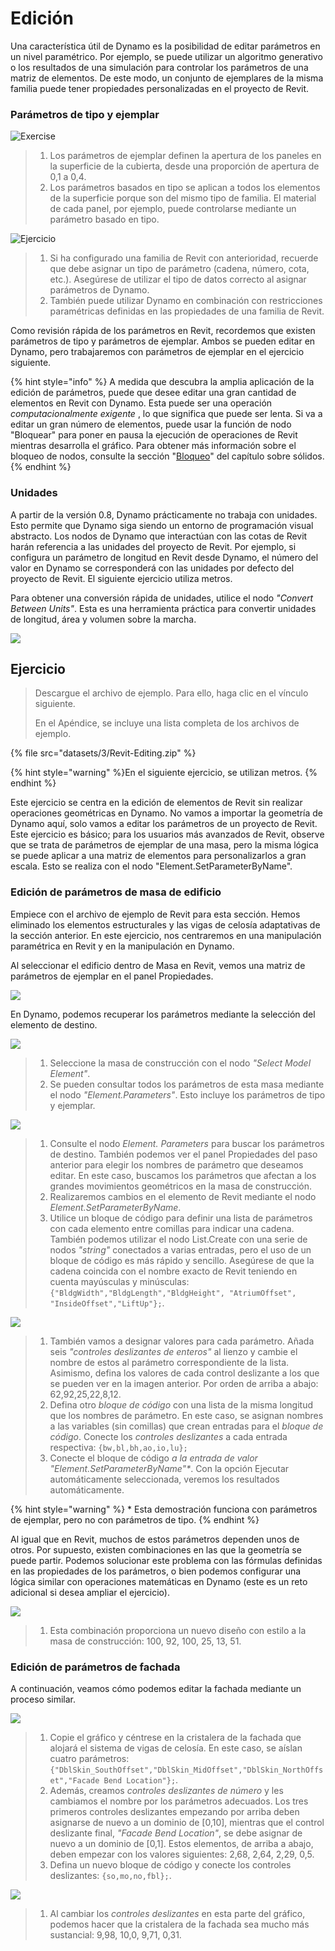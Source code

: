 # Edición

Una característica útil de Dynamo es la posibilidad de editar parámetros en un nivel paramétrico. Por ejemplo, se puede utilizar un algoritmo generativo o los resultados de una simulación para controlar los parámetros de una matriz de elementos. De este modo, un conjunto de ejemplares de la misma familia puede tener propiedades personalizadas en el proyecto de Revit.

### Parámetros de tipo y ejemplar

![Exercise](<../.gitbook/assets/32 (2).jpg>)

> 1. Los parámetros de ejemplar definen la apertura de los paneles en la superficie de la cubierta, desde una proporción de apertura de 0,1 a 0,4.
> 2. Los parámetros basados en tipo se aplican a todos los elementos de la superficie porque son del mismo tipo de familia. El material de cada panel, por ejemplo, puede controlarse mediante un parámetro basado en tipo.

![Ejercicio](../.gitbook/assets/params.jpg)

> 1. Si ha configurado una familia de Revit con anterioridad, recuerde que debe asignar un tipo de parámetro (cadena, número, cota, etc.). Asegúrese de utilizar el tipo de datos correcto al asignar parámetros de Dynamo.
> 2. También puede utilizar Dynamo en combinación con restricciones paramétricas definidas en las propiedades de una familia de Revit.

Como revisión rápida de los parámetros en Revit, recordemos que existen parámetros de tipo y parámetros de ejemplar. Ambos se pueden editar en Dynamo, pero trabajaremos con parámetros de ejemplar en el ejercicio siguiente.

{% hint style="info" %} A medida que descubra la amplia aplicación de la edición de parámetros, puede que desee editar una gran cantidad de elementos en Revit con Dynamo. Esta puede ser una operación _computacionalmente exigente_ , lo que significa que puede ser lenta. Si va a editar un gran número de elementos, puede usar la función de nodo "Bloquear" para poner en pausa la ejecución de operaciones de Revit mientras desarrolla el gráfico. Para obtener más información sobre el bloqueo de nodos, consulte la sección "[Bloqueo](../essential-nodes-and-concepts/5\_geometry-for-computational-design/5-6\_solids.md#freezing)" del capítulo sobre sólidos. {% endhint %}

### Unidades

A partir de la versión 0.8, Dynamo prácticamente no trabaja con unidades. Esto permite que Dynamo siga siendo un entorno de programación visual abstracto. Los nodos de Dynamo que interactúan con las cotas de Revit harán referencia a las unidades del proyecto de Revit. Por ejemplo, si configura un parámetro de longitud en Revit desde Dynamo, el número del valor en Dynamo se corresponderá con las unidades por defecto del proyecto de Revit. El siguiente ejercicio utiliza metros.

Para obtener una conversión rápida de unidades, utilice el nodo _"Convert Between Units"_. Esta es una herramienta práctica para convertir unidades de longitud, área y volumen sobre la marcha.

![](<images/3/editing - units.jpg>)

## Ejercicio

> Descargue el archivo de ejemplo. Para ello, haga clic en el vínculo siguiente.
>
> En el Apéndice, se incluye una lista completa de los archivos de ejemplo.

{% file src="datasets/3/Revit-Editing.zip" %}

{% hint style="warning" %}En el siguiente ejercicio, se utilizan metros. {% endhint %}

Este ejercicio se centra en la edición de elementos de Revit sin realizar operaciones geométricas en Dynamo. No vamos a importar la geometría de Dynamo aquí, solo vamos a editar los parámetros de un proyecto de Revit. Este ejercicio es básico; para los usuarios más avanzados de Revit, observe que se trata de parámetros de ejemplar de una masa, pero la misma lógica se puede aplicar a una matriz de elementos para personalizarlos a gran escala. Esto se realiza con el nodo "Element.SetParameterByName".

### Edición de parámetros de masa de edificio

Empiece con el archivo de ejemplo de Revit para esta sección. Hemos eliminado los elementos estructurales y las vigas de celosía adaptativas de la sección anterior. En este ejercicio, nos centraremos en una manipulación paramétrica en Revit y en la manipulación en Dynamo.

Al seleccionar el edificio dentro de Masa en Revit, vemos una matriz de parámetros de ejemplar en el panel Propiedades.

![](<../.gitbook/assets/editing - exercise 01.jpg>)

En Dynamo, podemos recuperar los parámetros mediante la selección del elemento de destino.

![](<images/3/editing - exercise 02.jpg>)

> 1. Seleccione la masa de construcción con el nodo _"Select Model Element"_.
> 2. Se pueden consultar todos los parámetros de esta masa mediante el nodo _"Element.Parameters"_. Esto incluye los parámetros de tipo y ejemplar.

![](<images/3/editing - exercise 03.jpg>)

> 1. Consulte el nodo _Element. Parameters_ para buscar los parámetros de destino. También podemos ver el panel Propiedades del paso anterior para elegir los nombres de parámetro que deseamos editar. En este caso, buscamos los parámetros que afectan a los grandes movimientos geométricos en la masa de construcción.
> 2. Realizaremos cambios en el elemento de Revit mediante el nodo _Element.SetParameterByName_.
> 3. Utilice un bloque de código para definir una lista de parámetros con cada elemento entre comillas para indicar una cadena. También podemos utilizar el nodo List.Create con una serie de nodos _"string"_ conectados a varias entradas, pero el uso de un bloque de código es más rápido y sencillo. Asegúrese de que la cadena coincida con el nombre exacto de Revit teniendo en cuenta mayúsculas y minúsculas: `{"BldgWidth","BldgLength","BldgHeight", "AtriumOffset", "InsideOffset","LiftUp"};`.

![](<images/3/editing - exercise 04.jpg>)

> 1. También vamos a designar valores para cada parámetro. Añada seis _"controles deslizantes de enteros"_ al lienzo y cambie el nombre de estos al parámetro correspondiente de la lista. Asimismo, defina los valores de cada control deslizante a los que se pueden ver en la imagen anterior. Por orden de arriba a abajo: 62,92,25,22,8,12.
> 2. Defina otro _bloque de código_ con una lista de la misma longitud que los nombres de parámetro. En este caso, se asignan nombres a las variables (sin comillas) que crean entradas para el _bloque de código_. Conecte los _controles deslizantes_ a cada entrada respectiva: `{bw,bl,bh,ao,io,lu};`
> 3. Conecte el bloque de código _a la entrada de valor "Element.SetParameterByName"*_. Con la opción Ejecutar automáticamente seleccionada, veremos los resultados automáticamente.

{% hint style="warning" %} * Esta demostración funciona con parámetros de ejemplar, pero no con parámetros de tipo. {% endhint %}

Al igual que en Revit, muchos de estos parámetros dependen unos de otros. Por supuesto, existen combinaciones en las que la geometría se puede partir. Podemos solucionar este problema con las fórmulas definidas en las propiedades de los parámetros, o bien podemos configurar una lógica similar con operaciones matemáticas en Dynamo (este es un reto adicional si desea ampliar el ejercicio).

![](<images/3/editing - exercise 05.jpg>)

> 1. Esta combinación proporciona un nuevo diseño con estilo a la masa de construcción: 100, 92, 100, 25, 13, 51.

### Edición de parámetros de fachada

A continuación, veamos cómo podemos editar la fachada mediante un proceso similar.

![](<images/3/editing - exercise 06.jpg>)

> 1. Copie el gráfico y céntrese en la cristalera de la fachada que alojará el sistema de vigas de celosía. En este caso, se aíslan cuatro parámetros: `{"DblSkin_SouthOffset","DblSkin_MidOffset","DblSkin_NorthOffset","Facade Bend Location"};`.
> 2. Además, creamos _controles deslizantes de número_ y les cambiamos el nombre por los parámetros adecuados. Los tres primeros controles deslizantes empezando por arriba deben asignarse de nuevo a un dominio de [0,10], mientras que el control deslizante final, _"Facade Bend Location"_, se debe asignar de nuevo a un dominio de [0,1]. Estos elementos, de arriba a abajo, deben empezar con los valores siguientes: 2,68, 2,64, 2,29, 0,5.
> 3. Defina un nuevo bloque de código y conecte los controles deslizantes: `{so,mo,no,fbl};`.

![](<images/3/editing - exercise 07.jpg>)

> 1. Al cambiar los _controles deslizantes_ en esta parte del gráfico, podemos hacer que la cristalera de la fachada sea mucho más sustancial: 9,98, 10,0, 9,71, 0,31.
